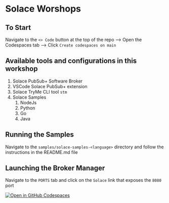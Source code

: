 # Solace Worshops

## To Start
Navigate to the `<> Code` button at the top of the repo --> Open the Codespaces tab --> Click `Create codespaces on main`

## Available tools and configurations in this workshop

1. Solace PubSub+ Software Broker 
1. VSCode Solace PubSub+ extension
1. Solace TryMe CLI tool `stm`
1. Solace Samples 
    1. NodeJs
    1. Python
    1. Go
    1. Java

## Running the Samples
Navigate to the `samples/solace-samples-<language>` directory and follow the instructions in the README.md file

## Launching the Broker Manager
Navigate to the `PORTS` tab and click on the `Solace` link that exposes the `8080` port

[![Open in GitHub Codespaces](https://github.com/codespaces/badge.svg)](https://codespaces.new/SolaceDev/soalce-developer-workshops)
